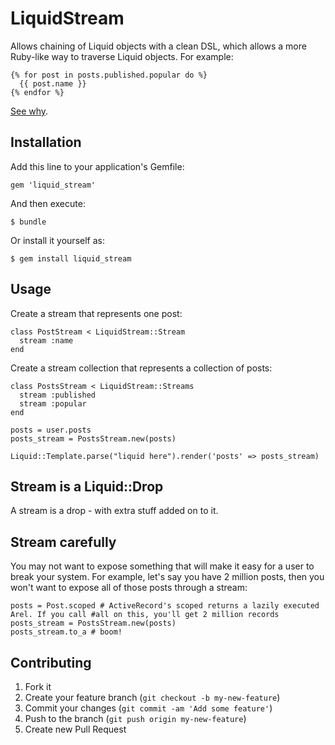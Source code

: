 # LiquidStream

Allows chaining of Liquid objects with a clean DSL, which allows a more Ruby-like way to traverse Liquid objects. For example:

    {% for post in posts.published.popular do %}
      {{ post.name }}
    {% endfor %}

[See why](https://github.com/Shopify/liquid/issues/29).

## Installation

Add this line to your application's Gemfile:

    gem 'liquid_stream'

And then execute:

    $ bundle

Or install it yourself as:

    $ gem install liquid_stream

## Usage

Create a stream that represents one post:

    class PostStream < LiquidStream::Stream
      stream :name
    end

Create a stream collection that represents a collection of posts:

    class PostsStream < LiquidStream::Streams
      stream :published
      stream :popular
    end

    posts = user.posts
    posts_stream = PostsStream.new(posts)

    Liquid::Template.parse("liquid here").render('posts' => posts_stream)

## Stream is a Liquid::Drop

A stream is a drop - with extra stuff added on to it.

## Stream carefully

You may not want to expose something that will make it easy for a user to break your system. For example, let's say you have 2 million posts, then you won't want to expose all of those posts through a stream:

    posts = Post.scoped # ActiveRecord's scoped returns a lazily executed Arel. If you call #all on this, you'll get 2 million records
    posts_stream = PostsStream.new(posts)
    posts_stream.to_a # boom!

## Contributing

1. Fork it
2. Create your feature branch (`git checkout -b my-new-feature`)
3. Commit your changes (`git commit -am 'Add some feature'`)
4. Push to the branch (`git push origin my-new-feature`)
5. Create new Pull Request
